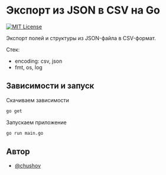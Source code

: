 
# Экспорт из JSON в CSV на Go

[![MIT License](https://img.shields.io/badge/License-MIT-green.svg)](https://choosealicense.com/licenses/mit/)

Экспорт полей и структуры из JSON-файла в CSV-формат.

Стек:

- encoding: csv, json
- fmt, os, log


## Зависимости и запуск

Скачиваем зависимости

```bash
go get
```

Запускаем приложение

```bash
go run main.go
```
## Автор

- [@chushov](https://www.github.com/chushov)

